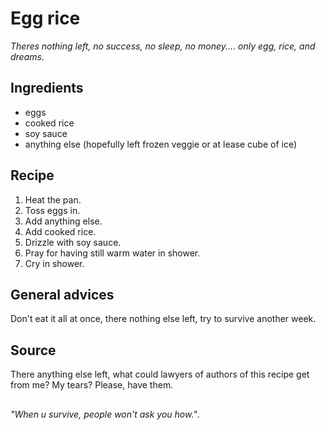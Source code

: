 # Egg rice
_Theres nothing left, no success, no sleep, no money.... only egg, rice, and dreams._

## Ingredients
 * eggs
 * cooked rice
 * soy sauce
 * anything else (hopefully left frozen veggie or at lease cube of ice)

## Recipe
 1. Heat the pan.
 2. Toss eggs in.
 3. Add anything else.
 4. Add cooked rice.
 5. Drizzle with soy sauce.
 6. Pray for having still warm water in shower.
 7. Cry in shower.

## General advices
  Don't eat it all at once, there nothing else left, try to survive another week.

## Source
There anything else left, what could lawyers of authors of this recipe get from me? My tears? Please, have them.

##
_"When u survive, people won't ask you how."_.
